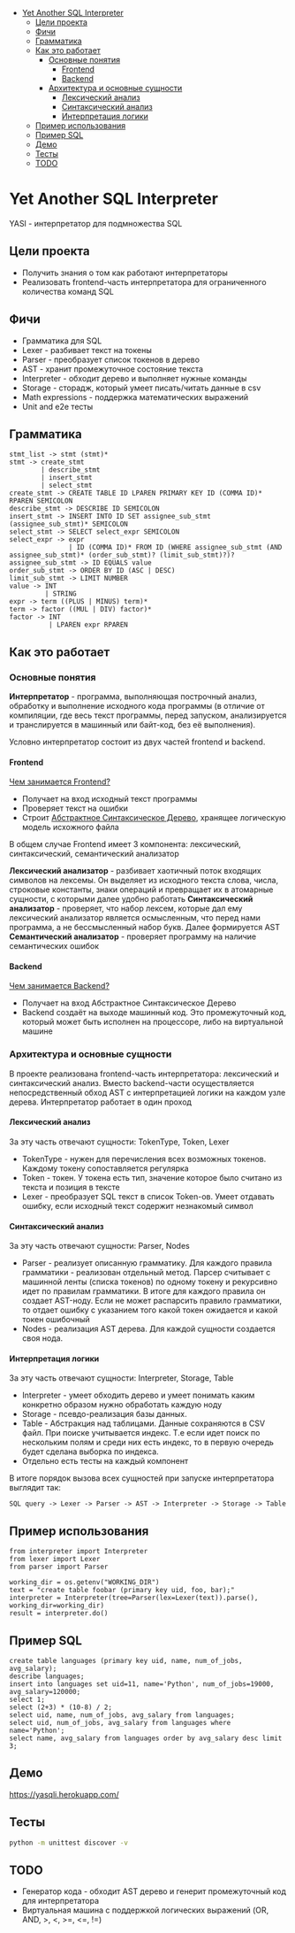 - [Yet Another SQL Interpreter](#yet-another-sql-interpreter)
  * [Цели проекта](#цели-проекта)
  * [Фичи](#фичи)
  * [Грамматика](#грамматика)
  * [Как это работает](#как-это-работает)
    + [Основные понятия](#основные-понятия)
      - [Frontend](#frontend)
      - [Backend](#backend)
    + [Архитектура и основные сущности](#архитектура-и-основные-сущности)
      - [Лексический анализ](#лексический-анализ)
      - [Синтаксический анализ](#синтаксический-анализ)
      - [Интерпретация логики](#интерпретация-логики)
  * [Пример использования](#пример-использования)
  * [Пример SQL](#пример-sql)
  * [Демо](#демо)
  * [Тесты](#тесты)
  * [TODO](#todo)

# Yet Another SQL Interpreter

YASI - интерпретатор для подмножества SQL

## Цели проекта

- Получить знания о том как работают интерпретаторы
- Реализовать frontend-часть интерпретатора для ограниченного количества команд SQL

## Фичи

- Грамматика для SQL
- Lexer - разбивает текст на токены
- Parser - преобразует список токенов в дерево
- AST - хранит промежуточное состояние текста
- Interpreter - обходит дерево и выполняет нужные команды
- Storage - сторадж, который умеет писать/читать данные в csv
- Math expressions - поддержка математических выражений
- Unit and e2e тесты

## Грамматика

```
stmt_list -> stmt (stmt)*
stmt -> create_stmt
        | describe_stmt 
        | insert_stmt
        | select_stmt
create_stmt -> CREATE TABLE ID LPAREN PRIMARY KEY ID (COMMA ID)* RPAREN SEMICOLON
describe_stmt -> DESCRIBE ID SEMICOLON
insert_stmt -> INSERT INTO ID SET assignee_sub_stmt (assignee_sub_stmt)* SEMICOLON
select_stmt -> SELECT select_expr SEMICOLON
select_expr -> expr 
               | ID (COMMA ID)* FROM ID (WHERE assignee_sub_stmt (AND assignee_sub_stmt)* (order_sub_stmt)? (limit_sub_stmt)?)?
assignee_sub_stmt -> ID EQUALS value
order_sub_stmt -> ORDER BY ID (ASC | DESC)
limit_sub_stmt -> LIMIT NUMBER
value -> INT 
         | STRING
expr -> term ((PLUS | MINUS) term)*
term -> factor ((MUL | DIV) factor)*
factor -> INT 
          | LPAREN expr RPAREN
```

## Как это работает

### Основные понятия

**Интерпретатор** - программа, выполняющая построчный анализ, обработку и выполнение исходного кода программы (в отличие от компиляции, где весь текст программы, перед запуском, анализируется и транслируется в машинный или байт-код, без её выполнения).

Условно интерпретатор состоит из двух частей frontend и backend.

#### Frontend

[Чем занимается Frontend?](https://ps-group.github.io/compilers/what_is_frontend)
 - Получает на вход исходный текст программы
 - Проверяет текст на ошибки
 - Строит [Абстрактное Синтаксическое Дерево](https://ps-group.github.io/compilers/ast.html), хранящее логическую модель исхожного файла

В общем случае Frontend имеет 3 компонента: лексический, синтаксический, семантический анализатор

**Лексический анализатор** -  разбивает хаотичный поток входящих символов на лексемы. Он выделяет из исходного текста слова, числа, строковые константы, знаки операций и превращает их в атомарные сущности, с которыми далее удобно работать
**Синтаксический анализатор** - проверяет, что набор лексем, которые дал ему лексический анализатор является осмысленным, что перед нами программа, а не бессмысленный набор букв. Далее формируется AST
**Семантический анализатор** - проверяет программу на наличие семантических ошибок

#### Backend

[Чем занимается Backend?](https://ps-group.github.io/compilers/what_is_backend)
 - Получает на вход Абстрактное Синтаксическое Дерево
 - Backend создаёт на выходе машинный код. Это промежуточный код, который может быть исполнен на процессоре, либо на виртуальной машине


### Архитектура и основные сущности

В проекте реализована frontend-часть интерпретатора: лексический и синтаксический анализ.
Вместо backend-части осуществляется непосредственный обход AST с интерпретацией логики на каждом узле дерева.
Интерпретатор работает в один проход

#### Лексический анализ ####
За эту часть отвечают сущности: TokenType, Token, Lexer

 - TokenType - нужен для перечисления всех возможных токенов. Каждому токену сопоставляется регулярка
 - Token - токен. У токена есть тип, значение которое было считано из текста и позиция в тексте
 - Lexer - преобразует SQL текст в список Token-ов. Умеет отдавать ошибку, если исходный текст содержит незнакомый символ

#### Синтаксический анализ ####
За эту часть отвечают сущности: Parser, Nodes
 - Parser - реализует описанную грамматику. Для каждого правила грамматики - реализован отдельный метод. 
   Парсер считывает с машинной ленты (списка токенов) по одному токену и рекурсивно идет по правилам грамматики.
   В итоге для каждого правила он создает AST-ноду.
   Если не может распарсить правило грамматики, то отдает ошибку с указанием того какой токен ожидается и какой токен ошибочный
 - Nodes - реализация AST дерева. Для каждой сущности создается своя нода.

#### Интерпретация логики ####
За эту часть отвечают сущности: Interpreter, Storage, Table
 - Interpreter - умеет обходить дерево и умеет понимать каким конкретно образом нужно обработать каждую ноду
 - Storage - псевдо-реализация базы данных.
 - Table - Абстракция над таблицами. Данные сохраняются в CSV файл. При поиске учитывается индекс. Т.е если идет поиск по нескольким полям и среди них есть индекс, то в первую очередь будет сделана выборка по индекса.
 - Отдельно есть тесты на каждый компонент



В итоге порядок вызова всех сущностей при запуске интерпретатора выглядит так:
```
SQL query -> Lexer -> Parser -> AST -> Interpreter -> Storage -> Table
```


## Пример использования

```
from interpreter import Interpreter
from lexer import Lexer
from parser import Parser

working_dir = os.getenv("WORKING_DIR")
text = "create table foobar (primary key uid, foo, bar);"
interpreter = Interpreter(tree=Parser(lex=Lexer(text)).parse(), working_dir=working_dir)
result = interpreter.do()
```

## Пример SQL

```
create table languages (primary key uid, name, num_of_jobs, avg_salary);
describe languages;
insert into languages set uid=11, name='Python', num_of_jobs=19000, avg_salary=120000;
select 1;
select (2+3) * (10-8) / 2;
select uid, name, num_of_jobs, avg_salary from languages;
select uid, num_of_jobs, avg_salary from languages where name='Python';
select name, avg_salary from languages order by avg_salary desc limit 3;
```

## Демо

https://yasqli.herokuapp.com/

## Тесты

``` bash
python -m unittest discover -v
```

## TODO
 - Генератор кода - обходит AST дерево и генерит промежуточный код для интерпретатора
 - Виртуальная машина с поддержкой логических выражений (OR, AND, >, <, >=, <=, !=)
